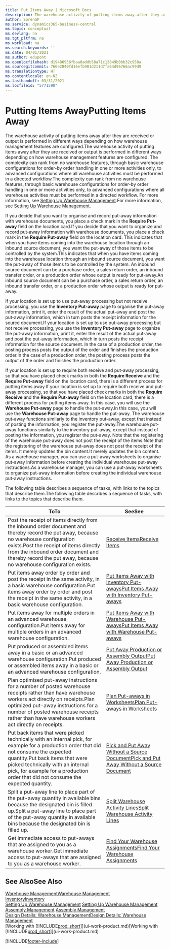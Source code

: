 ```yaml
---
title: Put Items Away | Microsoft Docs
description: The warehouse activity of putting items away after they are received or output is performed in different ways depending on how warehouse management features are configured.
author: SorenGP
ms.service: dynamics365-business-central
ms.topic: conceptual
ms.devlang: na
ms.tgt_pltfrm: na
ms.workload: na
ms.search.keywords: ''
ms.date: 04/01/2021
ms.author: edupont
ms.openlocfilehash: d19486956fbaa0addb58a71c13849b0bb32c958a
ms.sourcegitcommit: 766e2840fd16efb901d211d7fa64d96766ac99d9
ms.translationtype: HT
ms.contentlocale: en-NZ
ms.lasthandoff: 03/31/2021
ms.locfileid: "5771590"
---
```

# <a name="putting-items-away"></a><span data-ttu-id="fcf4b-103">Putting Items Away</span><span class="sxs-lookup"><span data-stu-id="fcf4b-103">Putting Items Away</span></span>
<span data-ttu-id="fcf4b-104">The warehouse activity of putting items away after they are received or output is performed in different ways depending on how warehouse management features are configured.</span><span class="sxs-lookup"><span data-stu-id="fcf4b-104">The warehouse activity of putting items away after they are received or output is performed in different ways depending on how warehouse management features are configured.</span></span> <span data-ttu-id="fcf4b-105">The complexity can rank from no warehouse features, through basic warehouse configurations for order-by order handling in one or more activities only, to advanced configurations where all warehouse activities must be performed in a directed workflow.</span><span class="sxs-lookup"><span data-stu-id="fcf4b-105">The complexity can rank from no warehouse features, through basic warehouse configurations for order-by order handling in one or more activities only, to advanced configurations where all warehouse activities must be performed in a directed workflow.</span></span> <span data-ttu-id="fcf4b-106">For more information, see [Setting Up Warehouse Management](warehouse-setup-warehouse.md).</span><span class="sxs-lookup"><span data-stu-id="fcf4b-106">For more information, see [Setting Up Warehouse Management](warehouse-setup-warehouse.md).</span></span>

<span data-ttu-id="fcf4b-107">If you decide that you want to organise and record put-away information with warehouse documents, you place a check mark in the **Require Put-away** field on the location card.</span><span class="sxs-lookup"><span data-stu-id="fcf4b-107">If you decide that you want to organize and record put-away information with warehouse documents, you place a check mark in the **Require Put-away** field on the location card.</span></span> <span data-ttu-id="fcf4b-108">This indicates that when you have items coming into the warehouse location through an inbound source document, you want the put-away of those items to be controlled by the system.</span><span class="sxs-lookup"><span data-stu-id="fcf4b-108">This indicates that when you have items coming into the warehouse location through an inbound source document, you want the put-away of those items to be controlled by the system.</span></span> <span data-ttu-id="fcf4b-109">An inbound source document can be a purchase order, a sales return order, an inbound transfer order, or a production order whose output is ready for put-away.</span><span class="sxs-lookup"><span data-stu-id="fcf4b-109">An inbound source document can be a purchase order, a sales return order, an inbound transfer order, or a production order whose output is ready for put-away.</span></span>  

<span data-ttu-id="fcf4b-110">If your location is set up to use put-away processing but not receive processing, you use the **Inventory Put-away** page to organise the put-away information, print it, enter the result of the actual put-away and post the put-away information, which in turn posts the receipt information for the source document.</span><span class="sxs-lookup"><span data-stu-id="fcf4b-110">If your location is set up to use put-away processing but not receive processing, you use the **Inventory Put-away** page to organize the put-away information, print it, enter the result of the actual put-away and post the put-away information, which in turn posts the receipt information for the source document.</span></span> <span data-ttu-id="fcf4b-111">In the case of a production order, the posting process posts the output of the order and finishes the production order.</span><span class="sxs-lookup"><span data-stu-id="fcf4b-111">In the case of a production order, the posting process posts the output of the order and finishes the production order.</span></span>

<span data-ttu-id="fcf4b-112">If your location is set up to require both receive and put-away processing, so that you have placed check marks in both the **Require Receive** and the **Require Put-away** field on the location card, there is a different process for putting items away.</span><span class="sxs-lookup"><span data-stu-id="fcf4b-112">If your location is set up to require both receive and put-away processing, so that you have placed check marks in both the **Require Receive** and the **Require Put-away** field on the location card, there is a different process for putting items away.</span></span> <span data-ttu-id="fcf4b-113">In this case, you will use the **Warehouse Put-away** page to handle the put-away.</span><span class="sxs-lookup"><span data-stu-id="fcf4b-113">In this case, you will use the **Warehouse Put-away** page to handle the put-away.</span></span> <span data-ttu-id="fcf4b-114">The warehouse put-away functions similarly to the inventory put-away, except that instead of posting the information, you register the put-away.</span><span class="sxs-lookup"><span data-stu-id="fcf4b-114">The warehouse put-away functions similarly to the inventory put-away, except that instead of posting the information, you register the put-away.</span></span> <span data-ttu-id="fcf4b-115">Note that the registering of the warehouse put-away does not post the receipt of the items.</span><span class="sxs-lookup"><span data-stu-id="fcf4b-115">Note that the registering of the warehouse put-away does not post the receipt of the items.</span></span> <span data-ttu-id="fcf4b-116">It merely updates the bin content.</span><span class="sxs-lookup"><span data-stu-id="fcf4b-116">It merely updates the bin content.</span></span> <span data-ttu-id="fcf4b-117">As a warehouse manager, you can use a put-away worksheets to organise put-away information before creating the individual warehouse put-away instructions.</span><span class="sxs-lookup"><span data-stu-id="fcf4b-117">As a warehouse manager, you can use a put-away worksheets to organize put-away information before creating the individual warehouse put-away instructions.</span></span>

<span data-ttu-id="fcf4b-118">The following table describes a sequence of tasks, with links to the topics that describe them.</span><span class="sxs-lookup"><span data-stu-id="fcf4b-118">The following table describes a sequence of tasks, with links to the topics that describe them.</span></span>   

|<span data-ttu-id="fcf4b-119">**To**</span><span class="sxs-lookup"><span data-stu-id="fcf4b-119">**To**</span></span>|<span data-ttu-id="fcf4b-120">**See**</span><span class="sxs-lookup"><span data-stu-id="fcf4b-120">**See**</span></span>|  
|------------|-------------|  
|<span data-ttu-id="fcf4b-121">Post the receipt of items directly from the inbound order document and thereby record the put away, because no warehouse configuration exists.</span><span class="sxs-lookup"><span data-stu-id="fcf4b-121">Post the receipt of items directly from the inbound order document and thereby record the put away, because no warehouse configuration exists.</span></span>|[<span data-ttu-id="fcf4b-122">Receive Items</span><span class="sxs-lookup"><span data-stu-id="fcf4b-122">Receive Items</span></span>](warehouse-how-receive-items.md)|  
|<span data-ttu-id="fcf4b-123">Put items away order by order and post the receipt in the same activity, in a basic warehouse configuration.</span><span class="sxs-lookup"><span data-stu-id="fcf4b-123">Put items away order by order and post the receipt in the same activity, in a basic warehouse configuration.</span></span>|[<span data-ttu-id="fcf4b-124">Put Items Away with Inventory Put-aways</span><span class="sxs-lookup"><span data-stu-id="fcf4b-124">Put Items Away with Inventory Put-aways</span></span>](warehouse-how-to-put-items-away-with-inventory-put-aways.md)|  
|<span data-ttu-id="fcf4b-125">Put items away for multiple orders in an advanced warehouse configuration.</span><span class="sxs-lookup"><span data-stu-id="fcf4b-125">Put items away for multiple orders in an advanced warehouse configuration.</span></span>|[<span data-ttu-id="fcf4b-126">Put Items Away with Warehouse Put-aways</span><span class="sxs-lookup"><span data-stu-id="fcf4b-126">Put Items Away with Warehouse Put-aways</span></span>](warehouse-how-to-put-items-away-with-warehouse-put-aways.md)|  
|<span data-ttu-id="fcf4b-127">Put produced or assembled items away in a basic or an advanced warehouse configuration.</span><span class="sxs-lookup"><span data-stu-id="fcf4b-127">Put produced or assembled items away in a basic or an advanced warehouse configuration.</span></span>|[<span data-ttu-id="fcf4b-128">Put Away Production or Assembly Output</span><span class="sxs-lookup"><span data-stu-id="fcf4b-128">Put Away Production or Assembly Output</span></span>](warehouse-how-to-put-away-production-output.md)|
|<span data-ttu-id="fcf4b-129">Plan optimised put-away instructions for a number of posted warehouse receipts rather than have warehouse workers act directly on receipts.</span><span class="sxs-lookup"><span data-stu-id="fcf4b-129">Plan optimized put-away instructions for a number of posted warehouse receipts rather than have warehouse workers act directly on receipts.</span></span>|[<span data-ttu-id="fcf4b-130">Plan Put-aways in Worksheets</span><span class="sxs-lookup"><span data-stu-id="fcf4b-130">Plan Put-aways in Worksheets</span></span>](warehouse-how-to-plan-put-aways-in-worksheets.md)|  
|<span data-ttu-id="fcf4b-131">Put back items that were picked technically with an internal pick, for example for a production order that did not consume the expected quantity.</span><span class="sxs-lookup"><span data-stu-id="fcf4b-131">Put back items that were picked technically with an internal pick, for example for a production order that did not consume the expected quantity.</span></span>|[<span data-ttu-id="fcf4b-132">Pick and Put Away Without a Source Document</span><span class="sxs-lookup"><span data-stu-id="fcf4b-132">Pick and Put Away Without a Source Document</span></span>](warehouse-how-to-create-put-aways-from-internal-put-aways.md)|
|<span data-ttu-id="fcf4b-133">Split a put-away line to place part of the put-away quantity in available bins because the designated bin is filled up.</span><span class="sxs-lookup"><span data-stu-id="fcf4b-133">Split a put-away line to place part of the put-away quantity in available bins because the designated bin is filled up.</span></span>|[<span data-ttu-id="fcf4b-134">Split Warehouse Activity Lines</span><span class="sxs-lookup"><span data-stu-id="fcf4b-134">Split Warehouse Activity Lines</span></span>](warehouse-how-to-split-warehouse-activity-lines.md)|
|<span data-ttu-id="fcf4b-135">Get immediate access to put-aways that are assigned to you as a warehouse worker.</span><span class="sxs-lookup"><span data-stu-id="fcf4b-135">Get immediate access to put-aways that are assigned to you as a warehouse worker.</span></span>|[<span data-ttu-id="fcf4b-136">Find Your Warehouse Assignments</span><span class="sxs-lookup"><span data-stu-id="fcf4b-136">Find Your Warehouse Assignments</span></span>](warehouse-how-to-find-your-warehouse-assignments.md)|    

## <a name="see-also"></a><span data-ttu-id="fcf4b-137">See Also</span><span class="sxs-lookup"><span data-stu-id="fcf4b-137">See Also</span></span>  
[<span data-ttu-id="fcf4b-138">Warehouse Management</span><span class="sxs-lookup"><span data-stu-id="fcf4b-138">Warehouse Management</span></span>](warehouse-manage-warehouse.md)  
[<span data-ttu-id="fcf4b-139">Inventory</span><span class="sxs-lookup"><span data-stu-id="fcf4b-139">Inventory</span></span>](inventory-manage-inventory.md)  
<span data-ttu-id="fcf4b-140">[Setting Up Warehouse Management](warehouse-setup-warehouse.md)   </span><span class="sxs-lookup"><span data-stu-id="fcf4b-140">[Setting Up Warehouse Management](warehouse-setup-warehouse.md)   </span></span>  
<span data-ttu-id="fcf4b-141">[Assembly Management](assembly-assemble-items.md)  </span><span class="sxs-lookup"><span data-stu-id="fcf4b-141">[Assembly Management](assembly-assemble-items.md)  </span></span>  
[<span data-ttu-id="fcf4b-142">Design Details: Warehouse Management</span><span class="sxs-lookup"><span data-stu-id="fcf4b-142">Design Details: Warehouse Management</span></span>](design-details-warehouse-management.md)  
<span data-ttu-id="fcf4b-143">[Working with [!INCLUDE[prod_short](includes/prod_short.md)]](ui-work-product.md)</span><span class="sxs-lookup"><span data-stu-id="fcf4b-143">[Working with [!INCLUDE[prod_short](includes/prod_short.md)]](ui-work-product.md)</span></span>  


[!INCLUDE[footer-include](includes/footer-banner.md)]